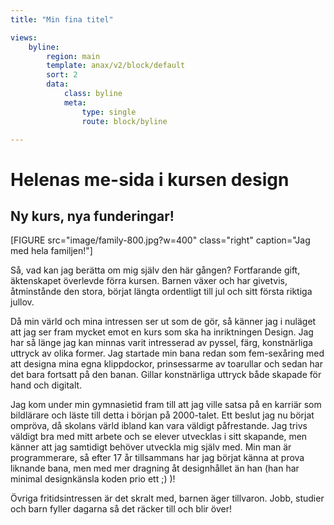 ```yaml
---
title: "Min fina titel"

views:
    byline:
        region: main
        template: anax/v2/block/default
        sort: 2
        data:
            class: byline
            meta:
                type: single
                route: block/byline

---
```


Helenas me-sida i kursen design
=========================

Ny kurs, nya funderingar!
-------------------------

[FIGURE src="image/family-800.jpg?w=400" class="right" caption="Jag med hela familjen!"]

Så, vad kan jag berätta om mig själv den här gången? Fortfarande gift, äktenskapet överlevde förra kursen. Barnen växer och har givetvis, åtminstånde den stora, börjat längta ordentligt till jul och sitt första riktiga jullov.

Då min värld och mina intressen ser ut som de gör, så känner jag i nuläget att jag ser fram mycket emot en kurs som ska ha inriktningen Design. Jag har så länge jag kan minnas varit intresserad av pyssel, färg, konstnärliga uttryck av olika former. Jag startade min bana redan som fem-sexåring med att designa mina egna klippdockor, prinsessarme av toarullar och sedan har det bara fortsatt på den banan. Gillar konstnärliga uttryck både skapade för hand och digitalt.

 Jag kom under min gymnasietid fram till att jag ville satsa på en karriär som bildlärare och läste till detta i början på 2000-talet. Ett beslut jag nu börjat ompröva, då skolans värld ibland kan vara väldigt påfrestande. Jag trivs väldigt bra med mitt arbete och se elever utvecklas i sitt skapande, men känner att jag samtidigt behöver utveckla mig själv med. Min man är programmerare, så efter 17 år tillsammans har jag börjat känna at prova liknande bana, men med mer dragning åt designhållet än han (han har minimal designkänsla koden prio ett ;) )!

 Övriga fritidsintressen är det skralt med, barnen äger tillvaron. Jobb, studier och barn fyller dagarna så det räcker till och blir över!

